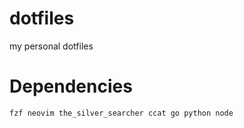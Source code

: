# dotfiles
my personal dotfiles

# Dependencies

`
 fzf
 neovim
 the_silver_searcher
 ccat
 go
 python
 node
`

